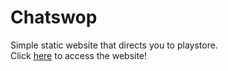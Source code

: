 <h1>Chatswop</h1>
Simple static website that directs you to playstore.
<br/>
Click <a href=www.chatswop.com>here</a> to access the website!
